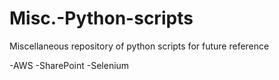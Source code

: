# Misc.-Python-scripts
Miscellaneous repository of python scripts for future reference

-AWS
-SharePoint
-Selenium
